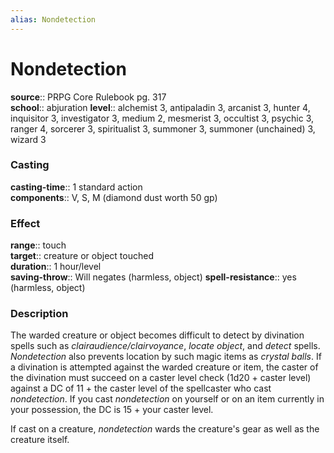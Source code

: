 ```yaml
---
alias: Nondetection
---
```


# Nondetection 

**source**:: PRPG Core Rulebook pg. 317  
**school**:: abjuration
**level**:: alchemist 3, antipaladin 3, arcanist 3, hunter 4, inquisitor 3, investigator 3, medium 2, mesmerist 3, occultist 3, psychic 3, ranger 4, sorcerer 3, spiritualist 3, summoner 3, summoner (unchained) 3, wizard 3

### Casting 

**casting-time**:: 1 standard action  
**components**:: V, S, M (diamond dust worth 50 gp)

### Effect 

**range**:: touch  
**target**:: creature or object touched  
**duration**:: 1 hour/level  
**saving-throw**:: Will negates (harmless, object)
**spell-resistance**:: yes (harmless, object)

### Description 

The warded creature or object becomes difficult to detect by divination spells such as *clairaudience/clairvoyance*, *locate object*, and *detect* spells. *Nondetection* also prevents location by such magic items as *crystal balls*. If a divination is attempted against the warded creature or item, the caster of the divination must succeed on a caster level check (1d20 + caster level) against a DC of 11 + the caster level of the spellcaster who cast *nondetection*. If you cast *nondetection* on yourself or on an item currently in your possession, the DC is 15 + your caster level.  
  
If cast on a creature, *nondetection* wards the creature's gear as well as the creature itself.

